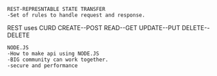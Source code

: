 ```
REST-REPRESNTABLE STATE TRANSFER
-Set of rules to handle request and response.
```
REST uses CURD
CREATE--POST
READ--GET
UPDATE--PUT
DELETE--DELETE
```
NODE.JS
-How to make api using NODE.JS
-BIG community can work together.
-secure and performance
```